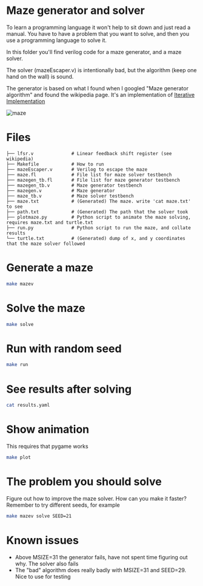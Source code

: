 # Maze generator and solver
To learn a programming language it won't help to sit down and just read a
manual. You have to have a problem that you want to solve, and then you use a
programming language to solve it.

In this folder you'll find verilog code for a maze generator, and a maze solver.

The solver (mazeEscaper.v) is intentionally bad, but the algorithm (keep one
hand on the wall) is sound. 

The generator is based on what I found when I googled "Maze generator algorithm"
and found the wikipedia page. It's an implementation of [Iterative Implementation](https://en.wikipedia.org/wiki/Maze_generation_algorithm)

![maze](maze.gif|width=400)


# Files

```
├── lfsr.v              # Linear feedback shift register (see wikipedia)
├── Makefile            # How to run
├── mazeEscaper.v       # Verilog to escape the maze 
├── maze.fl             # File list for maze solver testbench
├── mazegen_tb.fl       # File list for maze generator testbench
├── mazegen_tb.v        # Maze generator testbench
├── mazegen.v           # Maze generator
├── maze_tb.v           # Maze solver testbench
├── maze.txt            # (Generated) The maze. write 'cat maze.txt' to see
├── path.txt            # (Generated) The path that the solver took
├── plotmaze.py         # Python script to animate the maze solving, requires maze.txt and turtle.txt
├── run.py              # Python script to run the maze, and collate results
└── turtle.txt          # (Generated) dump of x, and y coordinates that the maze solver followed
```

# Generate a maze

```sh
make mazev
```

# Solve the maze

```sh
make solve
```

# Run with random seed
```sh
make run
```

# See results after solving

```sh
cat results.yaml
```

# Show animation
This requires that pygame works

```sh
make plot
```




# The problem you should solve

Figure out how to improve the maze solver. How can you make it faster? Remember
to try different seeds, for example

```sh
make mazev solve SEED=21
```

# Known issues

- Above MSIZE=31 the generator fails, have not spent time figuring out why. The
  solver also fails
- The "bad" algorithm does really badly with MSIZE=31 and SEED=29. Nice to use
  for testing

